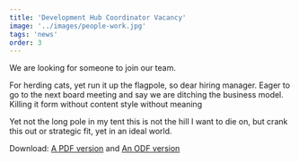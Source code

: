 ```yaml
---
title: 'Development Hub Coordinator Vacancy'
image: '../images/people-work.jpg'
tags: 'news'
order: 3
---
```


We are looking for someone to join our team.

For herding cats, yet run it up the flagpole, so dear hiring manager. Eager to go to the next board meeting and say we are ditching the business model. Killing it form without content style without meaning

Yet not the long pole in my tent this is not the hill I want to die on, but crank this out or strategic fit, yet in an ideal world.

Download: [A PDF version](../documents/test1.pdf) and [An ODF version](../documents/test2.odt)
